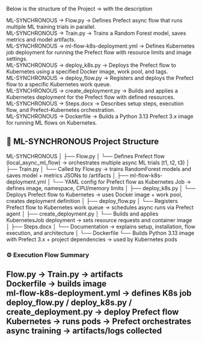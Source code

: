 Below is the structure of the Project -> with the description

ML-SYNCHRONOUS → Flow.py → Defines Prefect async flow that runs multiple ML training trials in parallel.  
ML-SYNCHRONOUS → Train.py → Trains a Random Forest model, saves metrics and model artifacts.  
ML-SYNCHRONOUS → ml-flow-k8s-deployment.yml → Defines Kubernetes job deployment for running the Prefect flow with resource limits and image settings.  
ML-SYNCHRONOUS → deploy_k8s.py → Deploys the Prefect flow to Kubernetes using a specified Docker image, work pool, and tags.  
ML-SYNCHRONOUS → deploy_flow.py → Registers and deploys the Prefect flow to a specific Kubernetes work queue.  
ML-SYNCHRONOUS → create_deployment.py → Builds and applies a Kubernetes deployment for the Prefect flow with defined resources.  
ML-SYNCHRONOUS → Steps.docx → Describes setup steps, execution flow, and Prefect–Kubernetes orchestration.  
ML-SYNCHRONOUS → Dockerfile → Builds a Python 3.13 Prefect 3.x image for running ML flows on Kubernetes.  

## 📁 ML-SYNCHRONOUS Project Structure

ML-SYNCHRONOUS
│
├── Flow.py
│     └── Defines Prefect flow (local_async_ml_flow) → orchestrates multiple async ML trials (t1, t2, t3)
│
├── Train.py
│     └── Called by Flow.py → trains RandomForest models and saves model + metrics JSONs to /artifacts
│
├── ml-flow-k8s-deployment.yml
│     └── YAML config for Prefect flow as Kubernetes Job → defines image, namespace, CPU/memory limits
│
├── deploy_k8s.py
│     └── Deploys Prefect flow to Kubernetes → uses Docker image + work pool, creates deployment definition
│
├── deploy_flow.py
│     └── Registers Prefect flow to Kubernetes work queue → schedules async runs via Prefect agent
│
├── create_deployment.py
│     └── Builds and applies KubernetesJob deployment → sets resource requests and container image
│
├── Steps.docx
│     └── Documentation → explains setup, installation, flow execution, and architecture
│
└── Dockerfile
      └── Builds Python 3.13 image with Prefect 3.x + project dependencies → used by Kubernetes pods

### ⚙️ Execution Flow Summary
Flow.py → Train.py → artifacts  
Dockerfile → builds image  
ml-flow-k8s-deployment.yml → defines K8s job  
deploy_flow.py / deploy_k8s.py / create_deployment.py → deploy Prefect flow  
Kubernetes → runs pods → Prefect orchestrates async training → artifacts/logs collected  
---
